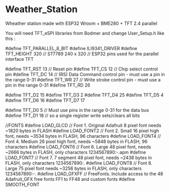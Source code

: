 # Weather_Station
Wheather station made with ESP32 Wroom + BME280 + TFT 2.4 parallel

You will need TFT_eSPI libraries from Bodmer and change User_Setup.h like this :

#define TFT_PARALLEL_8_BIT
#define ILI9341_DRIVER
#define TFT_HEIGHT 320 // ST7789 240 x 320
// ESP32 pins used for the parallel interface TFT

#define TFT_RST  13  // Reset pin
#define TFT_CS   12  // Chip select control pin
#define TFT_DC   14  // (RS) Data Command control pin - must use a pin in the range 0-31
#define TFT_WR   27  // Write strobe control pin - must use a pin in the range 0-31
#define TFT_RD   26

#define TFT_D2   15
#define TFT_D3   2
#define TFT_D4   25
#define TFT_D5   4
#define TFT_D6   16
#define TFT_D7   17

#define TFT_D0   5  // Must use pins in the range 0-31 for the data bus
#define TFT_D1   18  // so a single register write sets/clears all bits

//FONTS
#define LOAD_GLCD   // Font 1. Original Adafruit 8 pixel font needs ~1820 bytes in FLASH
#define LOAD_FONT2  // Font 2. Small 16 pixel high font, needs ~3534 bytes in FLASH, 96 characters
#define LOAD_FONT4  // Font 4. Medium 26 pixel high font, needs ~5848 bytes in FLASH, 96 characters
#define LOAD_FONT6  // Font 6. Large 48 pixel font, needs ~2666 bytes in FLASH, only characters 1234567890:-.apm
#define LOAD_FONT7  // Font 7. 7 segment 48 pixel font, needs ~2438 bytes in FLASH, only characters 1234567890:.
#define LOAD_FONT8  // Font 8. Large 75 pixel font needs ~3256 bytes in FLASH, only characters 1234567890:-.
#define LOAD_GFXFF  // FreeFonts. Include access to the 48 Adafruit_GFX free fonts FF1 to FF48 and custom fonts
#define SMOOTH_FONT
